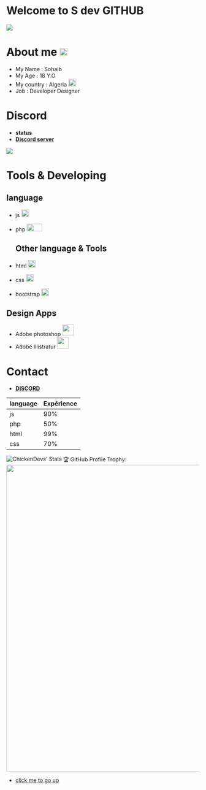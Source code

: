 <h1 id='sdev'>Welcome to S dev GITHUB  </h1>
<img src='https://komarev.com/ghpvc/?username=sdev15' >
 <h1 stylesheet=> About me <img src='https://media.discordapp.net/attachments/944525707579637760/956952790121451660/ss.png?width=370&height=413' height='20px' width='20px'></h1>
 
  * My Name : Sohaib
  * My Age : 18 Y.O
  * My country : Algeria <img src='https://media.discordapp.net/attachments/944525707579637760/956953540973174784/algeria.png?width=413&height=413' height='20px' width='20px'>
  * Job : Developer Designer
 <h1>Discord</h1>
 
* **status**
* [**Discord server**](https://discord.gg/sdev)
<img src='[https://discord.c99.nl/widget/theme-5/728160309793259591.png](https://discord.c99.nl/widget/theme-5/728160309793259591.png)'>
 
 
#  Tools & Developing 
## language
* js <img src='https://media.discordapp.net/attachments/944525707579637760/956950415944089640/613b64fe30e8530004ba3a03.png' height='20px' width='20px'>
* php <img src='https://media.discordapp.net/attachments/944525707579637760/956950414333476884/58481791cef1014c0b5e4994.png?width=783&height=413' height='20px' width='40px'>
    
    ## Other language & Tools
* html <img src='https://media.discordapp.net/attachments/944525707579637760/956950416174747708/5847f5bdcef1014c0b5e489c.png' height='20px' width='20px'>
* css <img src='https://media.discordapp.net/attachments/944525707579637760/956952185487372288/css-3.png?width=413&height=413' height='20px' width='20px'>
* bootstrap <img src='https://media.discordapp.net/attachments/944525707579637760/956950415746924636/icons8-bootstrap-480.png?width=413&height=413' height='20px' width='20px'>
     
## Design Apps
   
* Adobe photoshop <img src='https://media.discordapp.net/attachments/944525707579637760/956950415558189136/icons8-adobe-photoshop-480.png?width=413&height=413' height='30px' width='30px'>
* Adobe Illistratur <img src='https://media.discordapp.net/attachments/944525707579637760/956950415151349770/icons8-adobe-illustrator-480.png?width=413&height=413' height='30px' width='30px'> 
# Contact
* [**DISCORD**](https://discord.gg/fcNkaPgZjS)


| language | Expérience|
|-----|----|
|js|90%|
|php|50%|
|html|99%|
|css|70%|
<img align="left" alt="ChickenDevs' Stats" src="https://github-readme-stats.vercel.app/api?username=sdev15&count_private=true&show_icons=true&theme=radical">

🏆 GitHub Profile Trophy:
<a href="https://github.com/ryo-ma/github-profile-trophy">
  <img width=800 src="https://github-profile-trophy.vercel.app/?username=sdev15&column=8&theme=darkhub&no-frame=true&no-bg=true"/>
</a>

* [click me to go up](#sdev)
